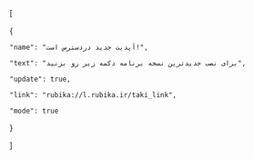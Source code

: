 [

  {

    "name": "آپدیت جدید دردسترس است!",

    "text": "برای نصب جدیدترین نسخه برنامه دکمه زیر رو بزنید",

    "update": true,

    "link": "rubika://l.rubika.ir/taki_link",

    "mode": true

  }

]
